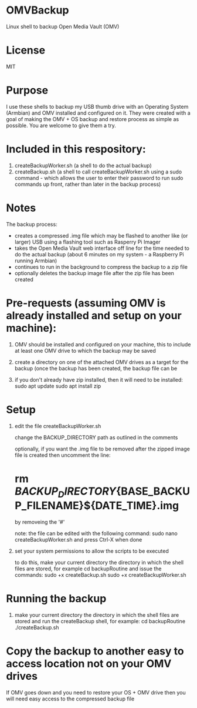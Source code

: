 # OMVBackup
Linux shell to backup Open Media Vault (OMV)

# License
MIT

# Purpose

I use these shells to backup my USB thumb drive with an Operating System (Armbian) and OMV installed and configured on it.
They were created with a goal of making the OMV + OS backup and restore process as simple as possible.
You are welcome to give them a try.

# Included in this respository:
  1. createBackupWorker.sh (a shell to do the actual backup)
  2. createBackup.sh (a shell to call createBackupWorker.sh using a sudo command - which allows the user to enter their password to run sudo commands up front, rather than later in the backup process)  

# Notes
The backup process: 
- creates a compressed .img file which may be flashed to another like (or larger) USB using a flashing tool such as Rasperry Pi Imager
- takes the Open Media Vault web interface off line for the time needed to do the actual backup (about 6 minutes on my system - a Raspberry Pi running Armbian)
- continues to run in the background to compress the backup to a zip file
- optionally deletes the backup image file after the zip file has been created

# Pre-requests (assuming OMV is already installed and setup on your machine):

1. OMV should be installed and configured on your machine, this to include at least one OMV drive to which the backup may be saved
  
2. create a directory on one of the attached OMV drives as a target for the backup
  (once the backup has been created, the backup file can be

3. if you don't already have zip installed, then it will need to be installed:
   sudo apt update
   sudo apt install zip

# Setup

1. edit the file createBackupWorker.sh

   change the BACKUP_DIRECTORY path as outlined in the comments
     
   optionally, if you want the .img file to be removed after the zipped image file is created then uncomment the line:
   # rm ${BACKUP_DIRECTORY}${BASE_BACKUP_FILENAME}${DATE_TIME}.img
   by removeing the '#'

   note: the file can be edited with the following command:
     sudo nano createBackupWorker.sh
     and press Ctrl-X  when done

2. set your system permissions to allow the scripts to be executed
   
   to do this, make your current directory the directory in which the shell files are stored, for example
      cd backupRoutine
   and issue the commands:
      sudo +x createBackup.sh
       sudo +x createBackupWorker.sh
   
# Running the backup

1. make your current directory the directory in which the shell files are stored and run the createBackup shell, for example:
   cd backupRoutine
   ./createBackup.sh

# Copy the backup to another easy to access location not on your OMV drives
  If OMV goes down and you need to restore your OS + OMV drive then you will need easy access to the compressed backup file
   




